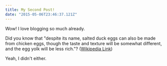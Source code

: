```yaml
---
title: My Second Post!
date: "2015-05-06T23:46:37.121Z"
---
```


Wow! I love blogging so much already.

Did you know that "despite its name, salted duck eggs can also be made from
chicken eggs, though the taste and texture will be  somewhat different, and the
egg yolk will be less rich."?
([Wikipedia Link](https://en.wikipedia.org/wiki/Salted_duck_egg))

Yeah, I didn't either.
